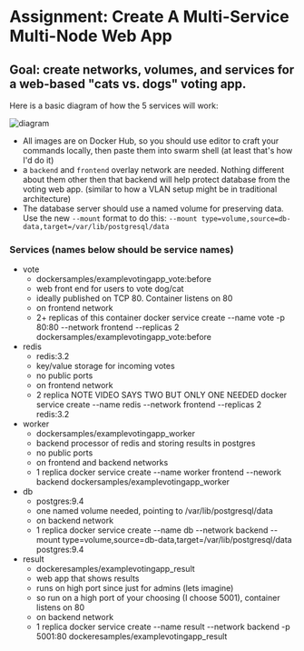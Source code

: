 # Assignment: Create A Multi-Service Multi-Node Web App

## Goal: create networks, volumes, and services for a web-based "cats vs. dogs" voting app.
Here is a basic diagram of how the 5 services will work:

![diagram](./architecture.png)
- All images are on Docker Hub, so you should use editor to craft your commands locally, then paste them into swarm shell (at least that's how I'd do it)
- a `backend` and `frontend` overlay network are needed. Nothing different about them other then that backend will help protect database from the voting web app. (similar to how a VLAN setup might be in traditional architecture)
- The database server should use a named volume for preserving data. Use the new `--mount` format to do this: `--mount type=volume,source=db-data,target=/var/lib/postgresql/data`

### Services (names below should be service names)
- vote
    - dockersamples/examplevotingapp_vote:before
    - web front end for users to vote dog/cat
    - ideally published on TCP 80. Container listens on 80
    - on frontend network
    - 2+ replicas of this container
docker service create --name vote -p 80:80  --network frontend --replicas 2 dockersamples/examplevotingapp_vote:before
- redis
    - redis:3.2
    - key/value storage for incoming votes
    - no public ports
    - on frontend network
    - 2 replica NOTE VIDEO SAYS TWO BUT ONLY ONE NEEDED
docker service create --name redis  --network frontend --replicas 2
redis:3.2
- worker
    - dockersamples/examplevotingapp_worker
    - backend processor of redis and storing results in postgres
    - no public ports
    - on frontend and backend networks
    - 1 replica
docker service create --name worker frontend --nework backend dockersamples/examplevotingapp_worker
- db
    - postgres:9.4
    - one named volume needed, pointing to /var/lib/postgresql/data
    - on backend network
    - 1 replica
docker service create --name db --network backend --mount type=volume,source=db-data,target=/var/lib/postgresql/data postgres:9.4
- result
    - dockeresamples/examplevotingapp_result
    - web app that shows results
    - runs on high port since just for admins (lets imagine)
    - so run on a high port of your choosing (I choose 5001), container listens on 80
    - on backend network
    - 1 replica
docker service create --name result --network backend -p 5001:80 dockeresamples/examplevotingapp_result